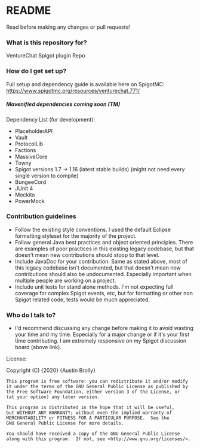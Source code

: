 # README #

Read before making any changes or pull requests!

### What is this repository for? ###

VentureChat Spigot plugin Repo

### How do I get set up? ###

Full setup and dependency guide is available here on SpigotMC: https://www.spigotmc.org/resources/venturechat.771/

##### Mavenified dependencies coming soon (TM) #####

Dependency List (for development):
* PlaceholderAPI
* Vault
* ProtocolLib
* Factions
* MassiveCore
* Towny
* Spigot versions 1.7 -> 1.16 (latest stable builds) (might not need every single version to compile)
* BungeeCord
* JUnit 4
* Mockito
* PowerMock

### Contribution guidelines ###

* Follow the existing style conventions. I used the default Eclipse formatting styleset for the majority of the project.
* Follow general Java best practices and object oriented principles. There are examples of poor practices in this existing legacy codebase, but that doesn't mean new contributions should stoop to that level.
* Include JavaDoc for your contribution. Same as stated above, most of this legacy codebase isn't documented, but that doesn't mean new contributions should also be undocumented. Especially important when multiple people are working on a project.
* Include unit tests for stand alone methods. I'm not expecting full coverage for complex Spigot events, etc, but for formatting or other non Spigot related code, tests would be much appreciated.

### Who do I talk to? ###

* I'd recommend discussing any change before making it to avoid wasting your time and my time. Especially for a major change or if it's your first time contributing. I am extremely responsive on my Spigot discussion board (above link).

License:

Copyright (C) {2020}  {Austin Brolly}

    This program is free software: you can redistribute it and/or modify
    it under the terms of the GNU General Public License as published by
    the Free Software Foundation, either version 3 of the License, or
    (at your option) any later version.

    This program is distributed in the hope that it will be useful,
    but WITHOUT ANY WARRANTY; without even the implied warranty of
    MERCHANTABILITY or FITNESS FOR A PARTICULAR PURPOSE.  See the
    GNU General Public License for more details.

    You should have received a copy of the GNU General Public License
    along with this program.  If not, see <http://www.gnu.org/licenses/>.